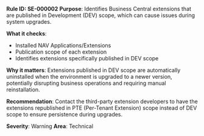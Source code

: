 **Rule ID: SE-000002**
**Purpose**: Identifies Business Central extensions that are published in Development (DEV) scope, which can cause issues during system upgrades.

**What it checks**:
- Installed NAV Applications/Extensions
- Publication scope of each extension
- Identifies extensions specifically published in DEV scope

**Why it matters**: Extensions published in DEV scope are automatically uninstalled when the environment is upgraded to a newer version, potentially disrupting business operations and requiring manual reinstallation.

**Recommendation**: Contact the third-party extension developers to have the extensions republished in PTE (Per-Tenant Extension) scope instead of DEV scope to ensure persistence during upgrades.

**Severity**: Warning
**Area**: Technical